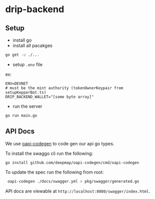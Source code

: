 # drip-backend

## Setup

- install go
- install all pacakges

```bash
go get -u ./...
```

- setup `.env` file

ex:

```env
ENV=DEVNET
# must be the mint authority (tokenOwnerKeypair from setupKepperBot.ts)
DRIP_BACKEND_WALLET="[some byte array]"
```

- run the server

```bash
go run main.go
```

## API Docs

We use [oapi-codegen](https://github.com/deepmap/oapi-codegen) to code gen our api go types.

To install the swaggo cli run the following:

```bash
go install github.com/deepmap/oapi-codegen/cmd/oapi-codegen
```

To update the spec run the following from root:

```bash
 oapi-codegen ./docs/swagger.yml > pkg/swagger/generated.go
```

API docs are viewable at `http://localhost:8080/swagger/index.html`.
